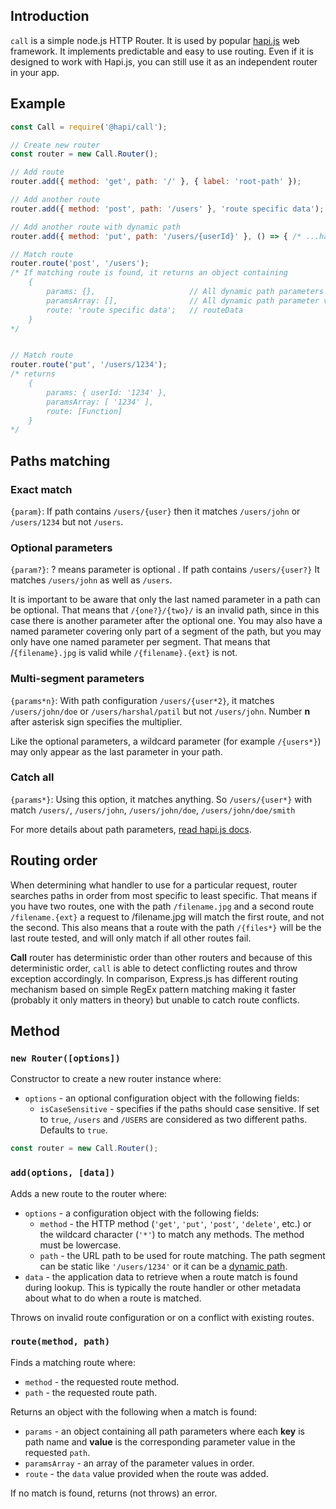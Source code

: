 ## Introduction

`call` is a simple node.js HTTP Router. It is used by popular [hapi.js](https://github.com/hapijs/hapi) web framework. It implements predictable and easy to use routing. Even if it is designed to work with Hapi.js, you can still use it as an independent router in your app.

## Example

```js
const Call = require('@hapi/call');

// Create new router
const router = new Call.Router();

// Add route
router.add({ method: 'get', path: '/' }, { label: 'root-path' });

// Add another route
router.add({ method: 'post', path: '/users' }, 'route specific data');

// Add another route with dynamic path
router.add({ method: 'put', path: '/users/{userId}' }, () => { /* ...handler... */ });

// Match route
router.route('post', '/users');
/* If matching route is found, it returns an object containing
    {
        params: {},                     // All dynamic path parameters as key/value
        paramsArray: [],                // All dynamic path parameter values in order
        route: 'route specific data';   // routeData
    }
*/


// Match route
router.route('put', '/users/1234');
/* returns
    {
        params: { userId: '1234' },
        paramsArray: [ '1234' ],
        route: [Function]
    }
*/
```

## Paths matching

### Exact match

`{param}`: If path contains `/users/{user}` then it matches `/users/john` or `/users/1234` but not `/users`.

### Optional parameters

`{param?}`: ? means parameter is optional . If path contains `/users/{user?}` It matches `/users/john` as well as `/users`.

It is important to be aware that only the last named parameter in a path can be optional. That means that `/{one?}/{two}/` is an invalid path, since in this case there is another parameter after the optional one. You may also have a named parameter covering only part of a segment of the path, but you may only have one named parameter per segment. That means that /`{filename}.jpg` is valid while `/{filename}.{ext}` is not.

### Multi-segment parameters

`{params*n}`: With path configuration `/users/{user*2}`, it matches `/users/john/doe` or `/users/harshal/patil` but not `/users/john`. Number **n** after asterisk sign specifies the multiplier.

Like the optional parameters, a wildcard parameter (for example `/{users*}`) may only appear as the last parameter in your path.

### Catch all

`{params*}`: Using this option, it matches anything. So `/users/{user*}` with match `/users/`, `/users/john`, `/users/john/doe`, `/users/john/doe/smith`

For more details about path parameters, [read hapi.js docs](https://github.com/hapijs/hapi/blob/master/API.md#path-parameters).

## Routing order

When determining what handler to use for a particular request, router searches paths in order from most specific to least specific. That means if you have two routes, one with the path `/filename.jpg` and a second route `/filename.{ext}` a request to /filename.jpg will match the first route, and not the second. This also means that a route with the path `/{files*}` will be the last route tested, and will only match if all other routes fail.

**Call** router has deterministic order than other routers and because of this deterministic order, `call` is able to detect conflicting routes and throw exception accordingly. In comparison, Express.js has different routing mechanism based on simple RegEx pattern matching making it faster (probably it only matters in theory) but unable to catch route conflicts.

## Method

### `new Router([options])`

Constructor to create a new router instance where:
- `options` - an optional configuration object with the following fields:
    - `isCaseSensitive` - specifies if the paths should case sensitive. If set to `true`,
    `/users` and `/USERS` are considered as two different paths. Defaults to `true`.
    
```js
const router = new Call.Router();
```

### `add(options, [data])`

Adds a new route to the router where:
- `options` - a configuration object with the following fields:
    - `method` - the HTTP method (`'get'`, `'put'`, `'post'`, `'delete'`, etc.) or the wildcard
      character (`'*'`) to match any methods. The method must be lowercase.
    - `path` - the URL path to be used for route matching. The path segment can be static like
      `'/users/1234'` or it can be a [dynamic path](#path-matching).
- `data` - the application data to retrieve when a route match is found during lookup. This is
  typically the route handler or other metadata about what to do when a route is matched.

Throws on invalid route configuration or on a conflict with existing routes.

### `route(method, path)`

Finds a matching route where:
- `method` - the requested route method.
- `path` - the requested route path.

Returns an object with the following when a match is found:
- `params` - an object containing all path parameters where each **key** is path name and
  **value** is the corresponding parameter value in the requested `path`.
- `paramsArray` - an array of the parameter values in order.
- `route` - the `data` value provided when the route was added.

If no match is found, returns (not throws) an error.
